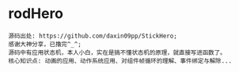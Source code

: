 # rodHero
    源码出处: https://github.com/daxin09pp/StickHero; 
    感谢大神分享，已撸完^_^;
    源码中有应用状态机，本人小白，实在是搞不懂状态机的原理，就直接写进函数了。
    核心知识点: 动画的应用、动作系统应用、对组件帧循环的理解、事件绑定与解除...